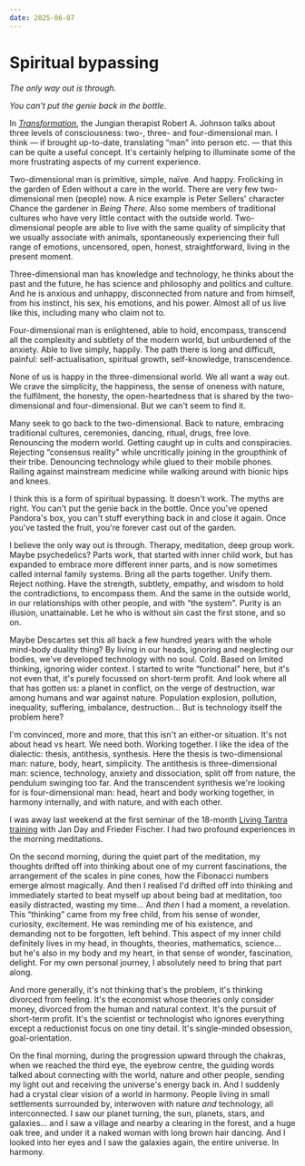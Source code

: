 ```yaml
---
date: 2025-06-07
---
```


# Spiritual bypassing

_The only way out is through._

_You can't put the genie back in the bottle._

<!-- more -->

In [_Transformation_][transformation], the Jungian therapist Robert A. Johnson
talks about three levels of consciousness: two-, three- and four-dimensional
man. I think — if brought up-to-date, translating “man" into person etc. — that
this can be quite a useful concept. It's certainly helping to illuminate some of
the more frustrating aspects of my current experience.

Two-dimensional man is primitive, simple, naïve. And happy. Frolicking in the
garden of Eden without a care in the world. There are very few two-dimensional
men (people) now. A nice example is Peter Sellers' character Chance the gardener
in _Being There_. Also some members of traditional cultures who have very little
contact with the outside world. Two-dimensional people are able to live with the
same quality of simplicity that we usually associate with animals, spontaneously
experiencing their full range of emotions, uncensored, open, honest,
straightforward, living in the present moment.

Three-dimensional man has knowledge and technology, he thinks about the past and
the future, he has science and philosophy and politics and culture. And he is
anxious and unhappy, disconnected from nature and from himself, from his
instinct, his sex, his emotions, and his power. Almost all of us live like this,
including many who claim not to.

Four-dimensional man is enlightened, able to hold, encompass, transcend all the
complexity and subtlety of the modern world, but unburdened of the anxiety. Able
to live simply, happily. The path there is long and difficult, painful:
self-actualisation, spiritual growth, self-knowledge, transcendence.

None of us is happy in the three-dimensional world. We all want a way out. We
crave the simplicity, the happiness, the sense of oneness with nature, the
fulfilment, the honesty, the open-heartedness that is shared by the
two-dimensional and four-dimensional. But we can't seem to find it.

Many seek to go back to the two-dimensional. Back to nature, embracing
traditional cultures, ceremonies, dancing, ritual, drugs, free love. Renouncing
the modern world. Getting caught up in cults and conspiracies. Rejecting
“consensus reality" while uncritically joining in the groupthink of their tribe.
Denouncing technology while glued to their mobile phones. Railing against
mainstream medicine while walking around with bionic hips and knees.

I think this is a form of spiritual bypassing. It doesn't work. The myths are
right. You can't put the genie back in the bottle. Once you've opened Pandora's
box, you can't stuff everything back in and close it again. Once you've tasted
the fruit, you're forever cast out of the garden.

I believe the only way out is through. Therapy, meditation, deep group work.
Maybe psychedelics? Parts work, that started with inner child work, but has
expanded to embrace more different inner parts, and is now sometimes called
internal family systems. Bring all the parts together. Unify them. Reject
nothing. Have the strength, subtlety, empathy, and wisdom to hold the
contradictions, to encompass them. And the same in the outside world, in our
relationships with other people, and with “the system". Purity is an illusion,
unattainable. Let he who is without sin cast the first stone, and so on.

Maybe Descartes set this all back a few hundred years with the whole mind-body
duality thing? By living in our heads, ignoring and neglecting our bodies, we've
developed technology with no soul. Cold. Based on limited thinking, ignoring
wider context. I started to write “functional" here, but it's not even that,
it's purely focussed on short-term profit. And look where all that has gotten
us: a planet in conflict, on the verge of destruction, war among humans and war
against nature. Population explosion, pollution, inequality, suffering,
imbalance, destruction... But is technology itself the problem here?

I'm convinced, more and more, that this isn't an either-or situation. It's not
about head vs heart. We need both. Working together. I like the idea of the
dialectic: thesis, antithesis, synthesis. Here the thesis is two-dimensional
man: nature, body, heart, simplicity. The antithesis is three-dimensional man:
science, technology, anxiety and dissociation, split off from nature, the
pendulum swinging too far. And the transcendent synthesis we're looking for is
four-dimensional man: head, heart and body working together, in harmony
internally, and with nature, and with each other.

I was away last weekend at the first seminar of the 18-month [Living Tantra
training][ltt16] with Jan Day and Frieder Fischer. I had two profound
experiences in the morning meditations.

On the second morning, during the quiet part of the meditation, my thoughts
drifted off into thinking about one of my current fascinations, the arrangement
of the scales in pine cones, how the Fibonacci numbers emerge almost magically.
And then I realised I'd drifted off into thinking and immediately started to
beat myself up about being bad at meditation, too easily distracted, wasting my
time... And _then_ I had a moment, a revelation. This “thinking” came from my
free child, from his sense of wonder, curiosity, excitement. He was reminding me
of his existence, and demanding not to be forgotten, left behind. This aspect of
my inner child definitely lives in my head, in thoughts, theories, mathematics,
science... but he's also in my body and my heart, in that sense of wonder,
fascination, delight. For my own personal journey, I absolutely need to bring
that part along.

And more generally, it's not thinking that's the problem, it's thinking divorced
from feeling. It's the economist whose theories only consider money, divorced
from the human and natural context. It's the pursuit of short-term profit. It's
the scientist or technologist who ignores everything except a reductionist focus
on one tiny detail. It's single-minded obsession, goal-orientation.

On the final morning, during the progression upward through the chakras, when we
reached the third eye, the eyebrow centre, the guiding words talked about
connecting with the world, nature and other people, sending my light out and
receiving the universe's energy back in. And I suddenly had a crystal clear
vision of a world in harmony. People living in small settlements surrounded by,
interwoven with nature _and_ technology, all interconnected. I saw our planet
turning, the sun, planets, stars, and galaxies... and I saw a village and nearby
a clearing in the forest, and a huge oak tree, and under it a naked woman with
long brown hair dancing. And I looked into her eyes and I saw the galaxies
again, the entire universe. In harmony.

[transformation]:
    https://www.google.co.uk/books/edition/Transformation/ouPlDUNeGzcC?hl=en&gbpv=0

[ltt16]: https://www.janday.com/workshops/living-tantra-training-2021-2022/
